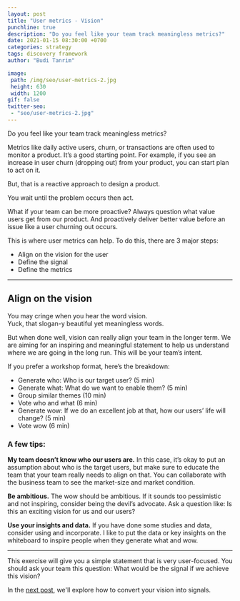 ```yaml
---
layout: post
title: "User metrics - Vision"
punchline: true
description: "Do you feel like your team track meaningless metrics?"
date: 2021-01-15 08:30:00 +0700
categories: strategy
tags: discovery framework
author: "Budi Tanrim"

image:
 path: /img/seo/user-metrics-2.jpg
 height: 630
 width: 1200
gif: false
twitter-seo: 
 - "seo/user-metrics-2.jpg"
---
```


Do you feel like your team track meaningless metrics?

Metrics like daily active users, churn, or transactions are often used to monitor a product. It’s a good starting point. For example, if you see an increase in user churn (dropping out) from your product, you can start plan to act on it.

But, that is a reactive approach to design a product.

You wait until the problem occurs then act.

What if your team can be more proactive? Always question what value users get from our product. And proactively deliver better value before an issue like a user churning out occurs.

This is where user metrics can help. To do this, there are 3 major steps:

- Align on the vision for the user
- Define the signal
- Define the metrics

---


## Align on the vision

You may cringe when you hear the word vision.<br/>
Yuck, that slogan-y beautiful yet meaningless words.

But when done well, vision can really align your team in the longer term. We are aiming for an inspiring and meaningful statement to help us understand where we are going in the long run. This will be your team’s intent. 

If you prefer a workshop format, here’s the breakdown:

* Generate who: Who is our target user? (5 min)
* Generate what: What do we want to enable them? (5 min)
* Group similar themes (10 min)
* Vote who and what (6 min)
* Generate wow: If we do an excellent job at that, how our users’ life will change? (5 min)
* Vote wow (6 min)

### A few tips:

**My team doesn’t know who our users are.** In this case, it’s okay to put an assumption about who is the target users, but make sure to educate the team that your team really needs to align on that. You can collaborate with the business team to see the market-size and market condition.

**Be ambitious.** The wow should be ambitious. If it sounds too pessimistic and not inspiring, consider being the devil’s advocate. Ask a question like: Is this an exciting vision for us and our users?

**Use your insights and data.** If you have done some studies and data, consider using and incorporate. I like to put the data or key insights on the whiteboard to inspire people when they generate what and wow.

---

This exercise will give you a simple statement that is very user-focused. You should ask your team this question: What would be the signal if we achieve this vision?

In the [next post][link-1], we'll explore how to convert your vision into signals.

[link-1]: https://buditanrim.co/2021/user-metrics-signals-metrics/


